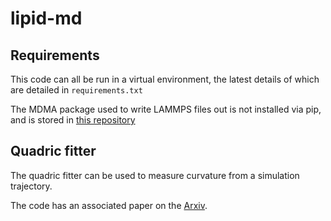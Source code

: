
# lipid-md

## Requirements

This code can all be run in a virtual environment, the latest details of which 
are detailed in `requirements.txt`

The MDMA package used to write LAMMPS files out is not installed via pip, and is
stored in [this repository](https://github.com/tranqui/MDMAmazing)

## Quadric fitter

The quadric fitter can be used to measure curvature from a simulation trajectory.

The code has an associated paper on the [Arxiv](https://arxiv.org/abs/2010.10308).

